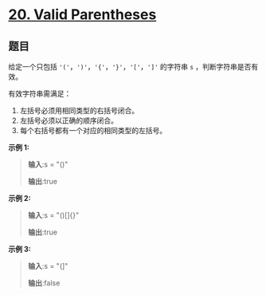 # [20. Valid Parentheses](https://leetcode.com/problems/valid-parentheses/description/)

## 题目

给定一个只包括 `'('`，`')'`，`'{'`，`'}'`，`'['`，`']'` 的字符串 `s` ，判断字符串是否有效。

有效字符串需满足：

1. 左括号必须用相同类型的右括号闭合。 
2. 左括号必须以正确的顺序闭合。 
3. 每个右括号都有一个对应的相同类型的左括号。

**示例 1:**

> **输入**:s = "()"
> 
> **输出**:true

**示例 2:**

> **输入**:s = "()[]{}"
>
> **输出**:true

**示例 3:**

> **输入**:s = "(]"
>
> **输出**:false


